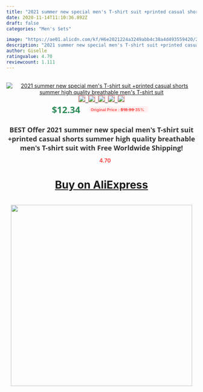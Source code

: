 ```yaml
---
title: "2021 summer new special men's T-shirt suit +printed casual shorts summer high quality breathable men's T-shirt suit"
date: 2020-11-14T11:10:36.892Z
draft: false
categories: "Men's Sets"

image: "https://ae01.alicdn.com/kf/H6e2021224a3249abb4c38a4d493559420/2021-summer-new-special-men-s-T-shirt-suit-printed-casual-shorts-summer-high-quality-breathable.jpg"
description: "2021 summer new special men's T-shirt suit +printed casual shorts summer high quality breathable men's T-shirt suit"
author: Giselle
ratingvalue: 4.70
reviewcount: 1.111
---
```

<br>
<div style="text-align: center;">
<a href="https://s.click.aliexpress.com/e/_A7i5Zb" target="_blank" rel="nofollow noopener noreferrer"><img alt="2021 summer new special men's T-shirt suit +printed casual shorts summer high quality breathable men's T-shirt suit" class="magnifier-image" src="https://ae01.alicdn.com/kf/H6e2021224a3249abb4c38a4d493559420/2021-summer-new-special-men-s-T-shirt-suit-printed-casual-shorts-summer-high-quality-breathable.jpg_640x640.jpg">
<br>
<img style="border:1px solid salmon" src="https://ae01.alicdn.com/kf/H6e2021224a3249abb4c38a4d493559420/2021-summer-new-special-men-s-T-shirt-suit-printed-casual-shorts-summer-high-quality-breathable.jpg_120x120.jpg">&nbsp;&nbsp;<img style="border:1px solid salmon" src="https://ae01.alicdn.com/kf/H15b861e19702405890ae9bc2c5b37584G/2021-summer-new-special-men-s-T-shirt-suit-printed-casual-shorts-summer-high-quality-breathable.jpg_120x120.jpg">&nbsp;&nbsp;<img style="border:1px solid salmon" src="https://ae01.alicdn.com/kf/He116555778e842a5a6b630fe1605a2afo/2021-summer-new-special-men-s-T-shirt-suit-printed-casual-shorts-summer-high-quality-breathable.jpg_120x120.jpg">&nbsp;&nbsp;<img style="border:1px solid salmon" src="https://ae01.alicdn.com/kf/Hc6a7d357ebf34cbaaaf45b110d3b09cfK/2021-summer-new-special-men-s-T-shirt-suit-printed-casual-shorts-summer-high-quality-breathable.jpg_120x120.jpg">&nbsp;&nbsp;<img style="border:1px solid salmon" src="https://ae01.alicdn.com/kf/H3e234c140a8b49b58f4074e1e5afd39df/2021-summer-new-special-men-s-T-shirt-suit-printed-casual-shorts-summer-high-quality-breathable.jpg_120x120.jpg"></a></div><br0>
<div style="text-align: center;"><span style="background-color: white; border: 0px; box-sizing: border-box; color: seagreen; display: inline-block; font-family: &quot;open sans&quot; , &quot;arial&quot; , &quot;helvetica&quot; , sans-serif , &quot;heiti&quot;; font-size: 24px; font-stretch: inherit; font-weight: 700; line-height: inherit; margin: 0px 10px 0px 0px; padding: 0px; vertical-align: middle;">$12.34 </span>
<span style="background: rgb(255 , 241 , 241); border-radius: 3px; border: 0px; box-sizing: border-box; color: #ff4747; display: inline-block; font-family: inherit; font-size: 12px; font-stretch: inherit; font-style: inherit; font-variant: inherit; font-weight: 600; line-height: inherit; margin: 0px; padding: 2px 5px; transform: scale(0.9); vertical-align: middle;">Original Price : <b style="text-decoration: line-through;">$18.99 </b> 35%&nbsp;&nbsp;</span></div>
<h1 style="color: #333333; display: inline-block; font-family: &quot;open sans&quot; , &quot;arial&quot; , &quot;helvetica&quot; , sans-serif , &quot;heiti&quot;; font-size: 18px; font-stretch: inherit; font-weight: 700; text-align: center;">BEST Offer 2021 summer new special men's T-shirt suit +printed casual shorts summer high quality breathable men's T-shirt suit with Free Worldwide Shipping!</h1>
<div style="color: #ff4747; text-align: center;">
<img src="https://4.bp.blogspot.com/-M0ZcTcb-5uY/XleCXlxnR4I/AAAAAAAAAEc/OrjgMkXV1oMQFaCRZj5HQwOCBcu3w1FegCPcBGAYYCw/s1600/star.png" style="height: 15px;">&nbsp;<b>4.70</b></div>
<div class="button_cont" align="center"><a class="buynow_a" href="https://s.click.aliexpress.com/e/_A7i5Zb" target="_blank" rel="nofollow noopener noreferrer"><H1>Buy on AliExpress</H1></a></div><br>
<div class="separator" style="clear: both; text-align: center;">
<img src="https://lh3.googleusercontent.com/-pTy5HemUv9M/XlePHvY0dAI/AAAAAAAAAE4/0nX5iRUoIWY8eMW9Dpxeirr157OZliDIgCLcBGAsYHQ/s1600/badge.gif" width="480">
</div>
